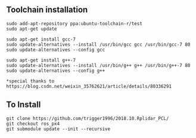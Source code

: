 ## Toolchain installation
    sudo add-apt-repository ppa:ubuntu-toolchain-r/test
    sudo apt-get update 

    sudo apt-get install gcc-7
    sudo update-alternatives --install /usr/bin/gcc gcc /usr/bin/gcc-7 80
    sudo update-alternatives --config gcc

    sudo apt-get install g++-7
    sudo update-alternatives --install /usr/bin/g++ g++ /usr/bin/g++-7 80
    sudo update-alternatives --config g++

    *special thanks to https://blog.csdn.net/weixin_35762621/article/details/80336291

## To Install
    git clone https://github.com/trigger1996/2018.10.Rplidar_PCL/
    git checkout ros_px4
    git submodule update --init --recursive
